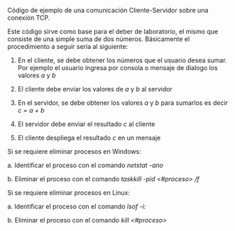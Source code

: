 Código de ejemplo de una comunicación Cliente-Servidor sobre una conexión TCP.

Este código sirve como base para el deber de laboratorio, el mismo que consiste de una simple suma de dos números. Básicamente el procedimiento a seguir sería al siguiente:

1) En el cliente, se debe obtener los números que el usuario desea sumar. Por ejemplo el usuario ingresa por consola o mensaje de dialogo los valores *a* y *b*

2) El cliente debe enviar los valores de *a* y *b* al servidor

3) En el servidor, se debe obtener los valores *a* y *b* para sumarlos es decir *c = a + b*

4) El servidor debe enviar el resultado *c* al cliente

5) El cliente despliega el resultado *c* en un mensaje


Si se requiere eliminar procesos en Windows:

a. Identificar el proceso con el comando *netstat -ano*

b. Eliminar el proceso con el comando *taskkill -pid <#proceso> /f*

Si se requiere eliminar procesos en Linux:

a. Identificar el proceso con el comando *lsof -i:<port>*

b. Eliminar el proceso con el comando *kill <#proceso>*
